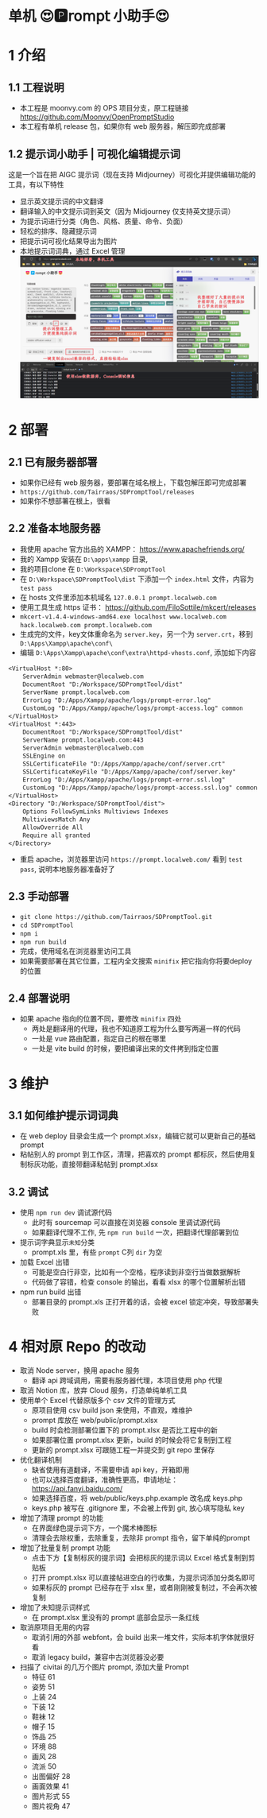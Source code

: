 # 单机 😍🅿𝗋𝗈𝗆𝗉𝗍 小助手😍 

# 1 介绍
## 1.1 工程说明
 - 本工程是 moonvy.com 的 OPS 项目分支，原工程链接 https://github.com/Moonvy/OpenPromptStudio
 - 本工程有单机 release 包，如果你有 web 服务器，解压即完成部署

## 1.2 提示词小助手 | 可视化编辑提示词

这是一个旨在把 AIGC 提示词（现在支持 Midjourney）可视化并提供编辑功能的工具，有以下特性

-   显示英文提示词的中文翻译
-   翻译输入的中文提示词到英文（因为 Midjourney 仅支持英文提示词）
-   为提示词进行分类（角色、风格、质量、命令、负面）
-   轻松的排序、隐藏提示词
-   把提示词可视化结果导出为图片
-   本地提示词词典，通过 Excel 管理
![工具截图](screenshot.png)

# 2 部署
## 2.1 已有服务器部署
 - 如果你已经有 web 服务器，要部署在域名根上，下载包解压即可完成部署
 - `https://github.com/Tairraos/SDPromptTool/releases`
 - 如果你不想部署在根上，很看

## 2.2 准备本地服务器
 - 我使用 apache 官方出品的 XAMPP： https://www.apachefriends.org/
 - 我的 Xampp 安装在 `D:\apps\xampp` 目录,
 - 我的项目clone 在 `D:\Workspace\SDPromptTool`
 - 在 `D:\Workspace\SDPromptTool\dist` 下添加一个 `index.html` 文件，内容为 `test pass`
 - 在 hosts 文件里添加本机域名 `127.0.0.1 prompt.localweb.com`
 - 使用工具生成 https 证书： https://github.com/FiloSottile/mkcert/releases
 - `mkcert-v1.4.4-windows-amd64.exe localhost www.localweb.com hack.localweb.com prompt.localweb.com`
 - 生成完的文件，key文体重命名为 `server.key`，另一个为 `server.crt`，移到 `D:\Apps\Xampp\apache\conf\`
 - 编辑 `D:\Apps\Xampp\apache\conf\extra\httpd-vhosts.conf`, 添加如下内容
```
<VirtualHost *:80>
    ServerAdmin webmaster@localweb.com
    DocumentRoot "D:/Workspace/SDPromptTool/dist"
    ServerName prompt.localweb.com
    ErrorLog "D:/Apps/Xampp/apache/logs/prompt-error.log"
    CustomLog "D:/Apps/Xampp/apache/logs/prompt-access.log" common
</VirtualHost>
<VirtualHost *:443>
    DocumentRoot "D:/Workspace/SDPromptTool/dist"
    ServerName prompt.localweb.com:443
    ServerAdmin webmaster@localweb.com
    SSLEngine on
    SSLCertificateFile "D:/Apps/Xampp/apache/conf/server.crt"
    SSLCertificateKeyFile "D:/Apps/Xampp/apache/conf/server.key"
    ErrorLog "D:/Apps/Xampp/apache/logs/prompt-error.ssl.log"
    CustomLog "D:/Apps/Xampp/apache/logs/prompt-access.ssl.log" common
</VirtualHost>                       
<Directory "D:/Workspace/SDPromptTool/dist">
    Options FollowSymLinks Multiviews Indexes
    MultiviewsMatch Any
    AllowOverride All
    Require all granted
</Directory>
```
 - 重启 apache，浏览器里访问 `https://prompt.localweb.com/` 看到 `test pass`, 说明本地服务器准备好了

## 2.3 手动部署
 - `git clone https://github.com/Tairraos/SDPromptTool.git`
 - `cd SDPromptTool`
 - `npm i`
 - `npm run build`
 - 完成，使用域名在浏览器里访问工具
 - 如果需要部署在其它位置，工程内全文搜索 `minifix` 把它指向你将要deploy的位置

## 2.4 部署说明
 - 如果 apache 指向的位置不同，要修改 `minifix` 四处
     - 两处是翻译用的代理，我也不知道原工程为什么要写两遍一样的代码
     - 一处是 vue 路由配置，指定自己的根在哪里
     - 一处是 vite build 的时候，要把编译出来的文件拷到指定位置

# 3 维护
## 3.1 如何维护提示词词典
 - 在 web deploy 目录会生成一个 prompt.xlsx，编辑它就可以更新自己的基础 prompt
 - 粘帖别人的 prompt 到工作区，清理，把喜欢的 prompt 都标灰，然后使用复制标灰功能，直接带翻译粘帖到 prompt.xlsx

## 3.2 调试
 - 使用 `npm run dev` 调试源代码
     - 此时有 sourcemap 可以直接在浏览器 console 里调试源代码
     - 如果翻译代理不工作, 先 `npm run build` 一次，把翻译代理部署到位
 - 提示词字典显示`未知`分类
     - prompt.xls 里，有些 `prompt` C列 `dir` 为空
 - 加载 Excel 出错
     - 可能是空白行非空，比如有一个空格，程序读到非空行当做数据解析
     - 代码做了容错，检查 console 的输出，看看 xlsx 的哪个位置解析出错
 - npm run build 出错
     - 部署目录的 prompt.xls 正打开着的话，会被 excel 锁定冲突，导致部署失败

# 4 相对原 Repo 的改动

 - 取消 Node server，换用 apache 服务
     - 翻译 api 跨域调用，需要有服务器代理，本项目使用 php 代理
 - 取消 Notion 库，放弃 Cloud 服务，打造单纯单机工具
 - 使用单个 Excel 代替原版多个 csv 文件的管理方式
     - 原项目使用 csv build json 来使用，不直观，难维护
     - prompt 库放在 web/public/prompt.xlsx
     - build 时会检测部署位置下的 prompt.xlsx 是否比工程中的新
     - 如果部署位置 prompt.xlsx 更新，build 的时候会将它复制到工程
     - 更新的 prompt.xlsx 可跟随工程一并提交到 git repo 里保存
 - 优化翻译机制
     - 缺省使用有道翻译，不需要申请 api key，开箱即用
     - 也可以选择百度翻译，准确性更高，申请地址：https://api.fanyi.baidu.com/
     - 如果选择百度，将 web/public/keys.php.example 改名成 keys.php
     - keys.php 被写在 .gitignore 里，不会被上传到 git, 放心填写隐私 key
 - 增加了清理 prompt 的功能
     - 在界面绿色提示词下方，一个魔术棒图标
     - 清理会去除权重，去除重复，去除非 prompt 指令，留下单纯的prompt
 - 增加了批量复制 prompt 功能
     - 点击下方【复制标灰的提示词】会把标灰的提示词以 Excel 格式复制到剪贴板
     - 打开 prompt.xlsx 可以直接帖进空白的行收集，为提示词添加分类名即可
     - 如果标灰的 prompt 已经存在于 xlsx 里，或者刚刚被复制过，不会再次被复制
 - 增加了未知提示词样式
     - 在 prompt.xlsx 里没有的 prompt 底部会显示一条红线
 - 取消原项目无用的内容
     - 取消引用的外部 webfont，会 build 出来一堆文件，实际本机字体就很好看
     - 取消 legacy build，兼容中古浏览器没必要
 - 扫描了 civitai 的几万个图片 prompt, 添加大量 Prompt
     - 特征 61
     - 姿势 51
     - 上装 24
     - 下装 12
     - 鞋袜 12
     - 帽子 15
     - 饰品 25
     - 环境 88
     - 画风 28
     - 流派 50
     - 出图偏好 28
     - 画面效果 41
     - 图片形式 55
     - 图片视角 47

